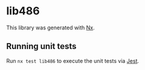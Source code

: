 # lib486

This library was generated with [Nx](https://nx.dev).


## Running unit tests

Run `nx test lib486` to execute the unit tests via [Jest](https://jestjs.io).


